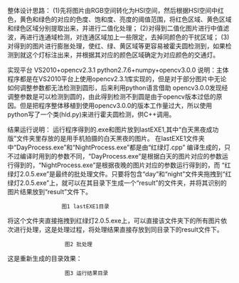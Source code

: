 整体设计思路：
(1)先将图片由RGB空间转化为HSI空间，然后根据HSI空间中红色，黄色和绿色的对应的色度、饱和度、亮度的阈值范围，将红色区域、黄色区域和绿色区域分别提取出来，并进行二值化处理；
(2)对得到二值化图片进行中值滤波，再进行连通域检测，对连通区域加上一些限定，去掉同颜色的干扰区域；
(3)对得到的图片进行膨胀处理，使红、绿、黄区域等更容易被霍夫圆检测到，如果检测到就这个灯标注出来，并根据其对应的颜色区域确定为对应颜色的交通灯。

实现平台 VS2010+opencv2.3.1
         python2.7.6+numpy+opencv3.0.0
说明：主体程序都是在VS2010平台上使用opencv2.3.1库实现的，但是对于部分图片中无论如何调整参数都无法检测到圆形，后来利用python语言借助
opencv3.0.0发现经调整参数是可以检测到圆的，由此得到检测不到圆是由于opencv版本过低的原因。但是把程序整体移植到使用opencv3.0.0的版本工作量过大，所以使用python写了一个类(hld.py)来进行霍夫圆检测，供C++调用。

结果运行说明：
运行程序得到的.exe和图片放到lastEXE1,其中“白天黑夜成功版”文件夹里存放的是用手机拍摄的白天黑夜的图片。
在lastEXE1文件夹中“DayProcess.exe”和“NightProcess.exe”都是由“红绿灯.cpp” 编译生成的，只不过编译时用到的参数不同，“DayProcess.exe”是根据白天的图片对应的参数运行得到的，“NightProcess.exe”是根据夜晚的图片对应的参数运行得到的，而 “红绿灯2.0.5.exe”是最终的批处理文件。只要将包含“day”和“night”文件夹拖拽到“红绿灯2.0.5.exe”上，就可以在其目录下生成一个“result”的文件夹，并将其识别的图片结果放到“result”文件下。

 
                     图1 lastEXE1目录

将这个文件夹直接拖拽到红绿灯2.0.5.exe上，可以直接该文件夹下的所有图片依次进行处理，这是处理过程，将处理结果直接存放到同目录下的result文件下。
 
                      图2 批处理

这是重新生成的目录效果：
 
                      图3 运行结果目录

